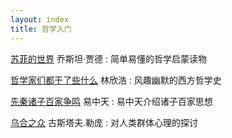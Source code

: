 ```yaml
---
layout: index
title: 哲学入门
---
```


[苏菲的世界](http://book.douban.com/subject/2284311/) 乔斯坦·贾德
:	简单易懂的哲学启蒙读物

[哲学家们都干了些什么](https://book.douban.com/subject/26390842/) 林欣浩
:	风趣幽默的西方哲学史

[先秦诸子百家争鸣](http://book.douban.com/subject/3373947/)  易中天
:	易中天介绍诸子百家思想

[乌合之众](http://book.douban.com/subject/1012611/) 古斯塔夫.勒庞 
:	对人类群体心理的探讨

